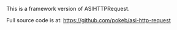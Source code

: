 This is a framework version of ASIHTTPRequest.

Full source code is at: https://github.com/pokeb/asi-http-request